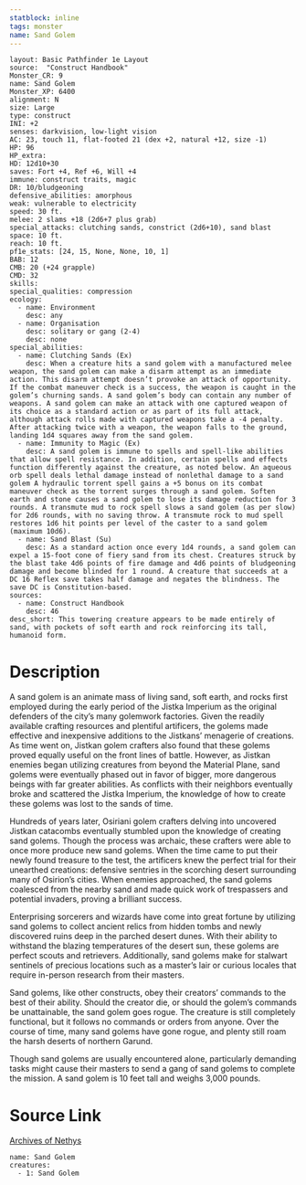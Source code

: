 ```yaml
---
statblock: inline
tags: monster
name: Sand Golem
---
```

```statblock
layout: Basic Pathfinder 1e Layout
source:  "Construct Handbook"
Monster_CR: 9
name: Sand Golem
Monster_XP: 6400
alignment: N
size: Large
type: construct
INI: +2
senses: darkvision, low-light vision
AC: 23, touch 11, flat-footed 21 (dex +2, natural +12, size -1)
HP: 96
HP_extra: 
HD: 12d10+30
saves: Fort +4, Ref +6, Will +4
immune: construct traits, magic
DR: 10/bludgeoning
defensive_abilities: amorphous
weak: vulnerable to electricity
speed: 30 ft.
melee: 2 slams +18 (2d6+7 plus grab)
special_attacks: clutching sands, constrict (2d6+10), sand blast
space: 10 ft.
reach: 10 ft.
pf1e_stats: [24, 15, None, None, 10, 1]
BAB: 12
CMB: 20 (+24 grapple)
CMD: 32
skills: 
special_qualities: compression
ecology:
  - name: Environment
    desc: any
  - name: Organisation
    desc: solitary or gang (2-4)
    desc: none
special_abilities:
  - name: Clutching Sands (Ex)
    desc: When a creature hits a sand golem with a manufactured melee weapon, the sand golem can make a disarm attempt as an immediate action. This disarm attempt doesn’t provoke an attack of opportunity. If the combat maneuver check is a success, the weapon is caught in the golem’s churning sands. A sand golem’s body can contain any number of weapons. A sand golem can make an attack with one captured weapon of its choice as a standard action or as part of its full attack, although attack rolls made with captured weapons take a -4 penalty. After attacking twice with a weapon, the weapon falls to the ground, landing 1d4 squares away from the sand golem.
  - name: Immunity to Magic (Ex)
    desc: A sand golem is immune to spells and spell-like abilities that allow spell resistance. In addition, certain spells and effects function differently against the creature, as noted below. An aqueous orb spell deals lethal damage instead of nonlethal damage to a sand golem A hydraulic torrent spell gains a +5 bonus on its combat maneuver check as the torrent surges through a sand golem. Soften earth and stone causes a sand golem to lose its damage reduction for 3 rounds. A transmute mud to rock spell slows a sand golem (as per slow) for 2d6 rounds, with no saving throw. A transmute rock to mud spell restores 1d6 hit points per level of the caster to a sand golem (maximum 10d6).
  - name: Sand Blast (Su)
    desc: As a standard action once every 1d4 rounds, a sand golem can expel a 15-foot cone of fiery sand from its chest. Creatures struck by the blast take 4d6 points of fire damage and 4d6 points of bludgeoning damage and become blinded for 1 round. A creature that succeeds at a DC 16 Reflex save takes half damage and negates the blindness. The save DC is Constitution-based.
sources:
  - name: Construct Handbook
    desc: 46
desc_short: This towering creature appears to be made entirely of sand, with pockets of soft earth and rock reinforcing its tall, humanoid form.
```
# Description
A sand golem is an animate mass of living sand, soft earth, and rocks first employed during the early period of the Jistka Imperium as the original defenders of the city’s many golemwork factories. Given the readily available crafting resources and plentiful artificers, the golems made effective and inexpensive additions to the Jistkans’ menagerie of creations. As time went on, Jistkan golem crafters also found that these golems proved equally useful on the front lines of battle. However, as Jistkan enemies began utilizing creatures from beyond the Material Plane, sand golems were eventually phased out in favor of bigger, more dangerous beings with far greater abilities. As conflicts with their neighbors eventually broke and scattered the Jistka Imperium, the knowledge of how to create these golems was lost to the sands of time.

 Hundreds of years later, Osiriani golem crafters delving into uncovered Jistkan catacombs eventually stumbled upon the knowledge of creating sand golems. Though the process was archaic, these crafters were able to once more produce new sand golems. When the time came to put their newly found treasure to the test, the artificers knew the perfect trial for their unearthed creations: defensive sentries in the scorching desert surrounding many of Osirion’s cities. When enemies approached, the sand golems coalesced from the nearby sand and made quick work of trespassers and potential invaders, proving a brilliant success.

 Enterprising sorcerers and wizards have come into great fortune by utilizing sand golems to collect ancient relics from hidden tombs and newly discovered ruins deep in the parched desert dunes. With their ability to withstand the blazing temperatures of the desert sun, these golems are perfect scouts and retrievers. Additionally, sand golems make for stalwart sentinels of precious locations such as a master’s lair or curious locales that require in-person research from their masters.

 Sand golems, like other constructs, obey their creators’ commands to the best of their ability. Should the creator die, or should the golem’s commands be unattainable, the sand golem goes rogue. The creature is still completely functional, but it follows no commands or orders from anyone. Over the course of time, many sand golems have gone rogue, and plenty still roam the harsh deserts of northern Garund.

 Though sand golems are usually encountered alone, particularly demanding tasks might cause their masters to send a gang of sand golems to complete the mission. A sand golem is 10 feet tall and weighs 3,000 pounds.
# Source Link
[Archives of Nethys](https://aonprd.com/MonsterDisplay.aspx?ItemName=Sand%20Golem)
```encounter-table
name: Sand Golem
creatures:
  - 1: Sand Golem
```
